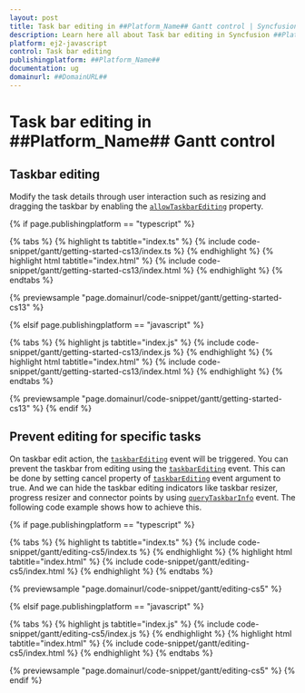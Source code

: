 ```yaml
---
layout: post
title: Task bar editing in ##Platform_Name## Gantt control | Syncfusion
description: Learn here all about Task bar editing in Syncfusion ##Platform_Name## Gantt control of Syncfusion Essential JS 2 and more.
platform: ej2-javascript
control: Task bar editing 
publishingplatform: ##Platform_Name##
documentation: ug
domainurl: ##DomainURL##
---
```


# Task bar editing in ##Platform_Name## Gantt control

## Taskbar editing

Modify the task details through user interaction such as resizing and dragging the taskbar by enabling the [`allowTaskbarEditing`](../../api/gantt/editSettings/#allowtaskbarediting) property.

{% if page.publishingplatform == "typescript" %}

 {% tabs %}
{% highlight ts tabtitle="index.ts" %}
{% include code-snippet/gantt/getting-started-cs13/index.ts %}
{% endhighlight %}
{% highlight html tabtitle="index.html" %}
{% include code-snippet/gantt/getting-started-cs13/index.html %}
{% endhighlight %}
{% endtabs %}
        
{% previewsample "page.domainurl/code-snippet/gantt/getting-started-cs13" %}

{% elsif page.publishingplatform == "javascript" %}

{% tabs %}
{% highlight js tabtitle="index.js" %}
{% include code-snippet/gantt/getting-started-cs13/index.js %}
{% endhighlight %}
{% highlight html tabtitle="index.html" %}
{% include code-snippet/gantt/getting-started-cs13/index.html %}
{% endhighlight %}
{% endtabs %}

{% previewsample "page.domainurl/code-snippet/gantt/getting-started-cs13" %}
{% endif %}

## Prevent editing for specific tasks

On taskbar edit action, the [`taskbarEditing`](../../api/gantt/#taskbarediting) event will be triggered. You can prevent the taskbar from editing using the [`taskbarEditing`](../../api/gantt/#taskbarediting) event. This can be done by setting cancel property of [`taskbarEditing`](../../api/gantt/#taskbarediting) event argument to true. And we can hide the taskbar editing indicators like taskbar resizer, progress resizer and connector points by using [`queryTaskbarInfo`](../../api/gantt/#querytaskbarinfo) event.  The following code example shows how to achieve this.

{% if page.publishingplatform == "typescript" %}

 {% tabs %}
{% highlight ts tabtitle="index.ts" %}
{% include code-snippet/gantt/editing-cs5/index.ts %}
{% endhighlight %}
{% highlight html tabtitle="index.html" %}
{% include code-snippet/gantt/editing-cs5/index.html %}
{% endhighlight %}
{% endtabs %}
        
{% previewsample "page.domainurl/code-snippet/gantt/editing-cs5" %}

{% elsif page.publishingplatform == "javascript" %}

{% tabs %}
{% highlight js tabtitle="index.js" %}
{% include code-snippet/gantt/editing-cs5/index.js %}
{% endhighlight %}
{% highlight html tabtitle="index.html" %}
{% include code-snippet/gantt/editing-cs5/index.html %}
{% endhighlight %}
{% endtabs %}

{% previewsample "page.domainurl/code-snippet/gantt/editing-cs5" %}
{% endif %}